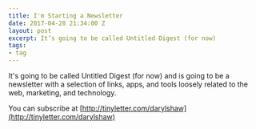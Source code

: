 ```yaml
---
title: I'm Starting a Newsletter
date: 2017-04-28 21:34:00 Z
layout: post
excerpt: It’s going to be called Untitled Digest (for now)
tags:
- tag
---
```


It's going to be called Untitled Digest (for now) and is going to be a newsletter with a selection of links, apps, and tools loosely related to the web, marketing, and technology.

You can subscribe at [http://tinyletter.com/darylshaw](http://tinyletter.com/darylshaw)
